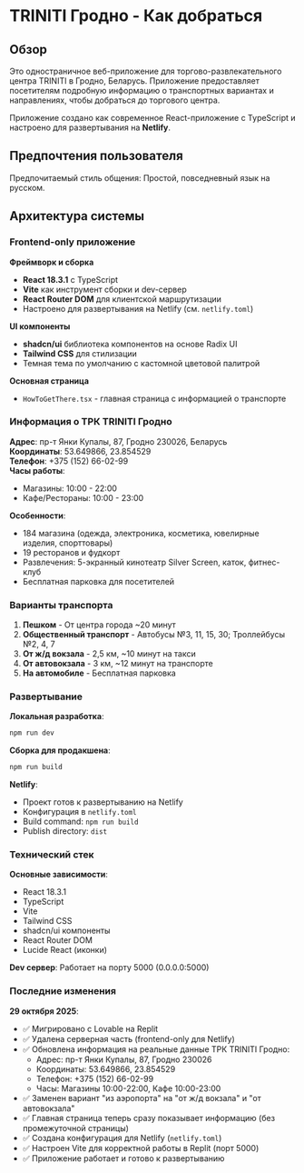 # TRINITI Гродно - Как добраться

## Обзор

Это одностраничное веб-приложение для торгово-развлекательного центра TRINITI в Гродно, Беларусь. Приложение предоставляет посетителям подробную информацию о транспортных вариантах и направлениях, чтобы добраться до торгового центра.

Приложение создано как современное React-приложение с TypeScript и настроено для развертывания на **Netlify**.

## Предпочтения пользователя

Предпочитаемый стиль общения: Простой, повседневный язык на русском.

## Архитектура системы

### Frontend-only приложение

**Фреймворк и сборка**
- **React 18.3.1** с TypeScript
- **Vite** как инструмент сборки и dev-сервер
- **React Router DOM** для клиентской маршрутизации
- Настроено для развертывания на Netlify (см. `netlify.toml`)

**UI компоненты**
- **shadcn/ui** библиотека компонентов на основе Radix UI
- **Tailwind CSS** для стилизации
- Темная тема по умолчанию с кастомной цветовой палитрой

**Основная страница**
- `HowToGetThere.tsx` - главная страница с информацией о транспорте

### Информация о ТРК TRINITI Гродно

**Адрес**: пр-т Янки Купалы, 87, Гродно 230026, Беларусь  
**Координаты**: 53.649866, 23.854529  
**Телефон**: +375 (152) 66-02-99  
**Часы работы**:
- Магазины: 10:00 - 22:00
- Кафе/Рестораны: 10:00 - 23:00

**Особенности**:
- 184 магазина (одежда, электроника, косметика, ювелирные изделия, спорттовары)
- 19 ресторанов и фудкорт
- Развлечения: 5-экранный кинотеатр Silver Screen, каток, фитнес-клуб
- Бесплатная парковка для посетителей

### Варианты транспорта

1. **Пешком** - От центра города ~20 минут
2. **Общественный транспорт** - Автобусы №3, 11, 15, 30; Троллейбусы №2, 4, 7
3. **От ж/д вокзала** - 2,5 км, ~10 минут на такси
4. **От автовокзала** - 3 км, ~12 минут на транспорте
5. **На автомобиле** - Бесплатная парковка

### Развертывание

**Локальная разработка**:
```bash
npm run dev
```

**Сборка для продакшена**:
```bash
npm run build
```

**Netlify**:
- Проект готов к развертыванию на Netlify
- Конфигурация в `netlify.toml`
- Build command: `npm run build`
- Publish directory: `dist`

### Технический стек

**Основные зависимости**:
- React 18.3.1
- TypeScript
- Vite
- Tailwind CSS
- shadcn/ui компоненты
- React Router DOM
- Lucide React (иконки)

**Dev сервер**: Работает на порту 5000 (0.0.0.0:5000)

### Последние изменения

**29 октября 2025**:
- ✅ Мигрировано с Lovable на Replit
- ✅ Удалена серверная часть (frontend-only для Netlify)
- ✅ Обновлена информация на реальные данные ТРК TRINITI Гродно:
  - Адрес: пр-т Янки Купалы, 87, Гродно 230026
  - Координаты: 53.649866, 23.854529
  - Телефон: +375 (152) 66-02-99
  - Часы: Магазины 10:00-22:00, Кафе 10:00-23:00
- ✅ Заменен вариант "из аэропорта" на "от ж/д вокзала" и "от автовокзала"
- ✅ Главная страница теперь сразу показывает информацию (без промежуточной страницы)
- ✅ Создана конфигурация для Netlify (`netlify.toml`)
- ✅ Настроен Vite для корректной работы в Replit (порт 5000)
- ✅ Приложение работает и готово к развертыванию
